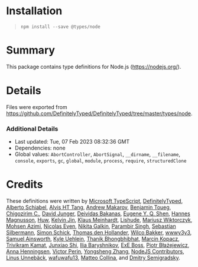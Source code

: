 # Installation
> `npm install --save @types/node`

# Summary
This package contains type definitions for Node.js (https://nodejs.org/).

# Details
Files were exported from https://github.com/DefinitelyTyped/DefinitelyTyped/tree/master/types/node.

### Additional Details
 * Last updated: Tue, 07 Feb 2023 08:32:36 GMT
 * Dependencies: none
 * Global values: `AbortController`, `AbortSignal`, `__dirname`, `__filename`, `console`, `exports`, `gc`, `global`, `module`, `process`, `require`, `structuredClone`

# Credits
These definitions were written by [Microsoft TypeScript](https://github.com/Microsoft), [DefinitelyTyped](https://github.com/DefinitelyTyped), [Alberto Schiabel](https://github.com/jkomyno), [Alvis HT Tang](https://github.com/alvis), [Andrew Makarov](https://github.com/r3nya), [Benjamin Toueg](https://github.com/btoueg), [Chigozirim C.](https://github.com/smac89), [David Junger](https://github.com/touffy), [Deividas Bakanas](https://github.com/DeividasBakanas), [Eugene Y. Q. Shen](https://github.com/eyqs), [Hannes Magnusson](https://github.com/Hannes-Magnusson-CK), [Huw](https://github.com/hoo29), [Kelvin Jin](https://github.com/kjin), [Klaus Meinhardt](https://github.com/ajafff), [Lishude](https://github.com/islishude), [Mariusz Wiktorczyk](https://github.com/mwiktorczyk), [Mohsen Azimi](https://github.com/mohsen1), [Nicolas Even](https://github.com/n-e), [Nikita Galkin](https://github.com/galkin), [Parambir Singh](https://github.com/parambirs), [Sebastian Silbermann](https://github.com/eps1lon), [Simon Schick](https://github.com/SimonSchick), [Thomas den Hollander](https://github.com/ThomasdenH), [Wilco Bakker](https://github.com/WilcoBakker), [wwwy3y3](https://github.com/wwwy3y3), [Samuel Ainsworth](https://github.com/samuela), [Kyle Uehlein](https://github.com/kuehlein), [Thanik Bhongbhibhat](https://github.com/bhongy), [Marcin Kopacz](https://github.com/chyzwar), [Trivikram Kamat](https://github.com/trivikr), [Junxiao Shi](https://github.com/yoursunny), [Ilia Baryshnikov](https://github.com/qwelias), [ExE Boss](https://github.com/ExE-Boss), [Piotr Błażejewicz](https://github.com/peterblazejewicz), [Anna Henningsen](https://github.com/addaleax), [Victor Perin](https://github.com/victorperin), [Yongsheng Zhang](https://github.com/ZYSzys), [NodeJS Contributors](https://github.com/NodeJS), [Linus Unnebäck](https://github.com/LinusU), [wafuwafu13](https://github.com/wafuwafu13), [Matteo Collina](https://github.com/mcollina), and [Dmitry Semigradsky](https://github.com/Semigradsky).
